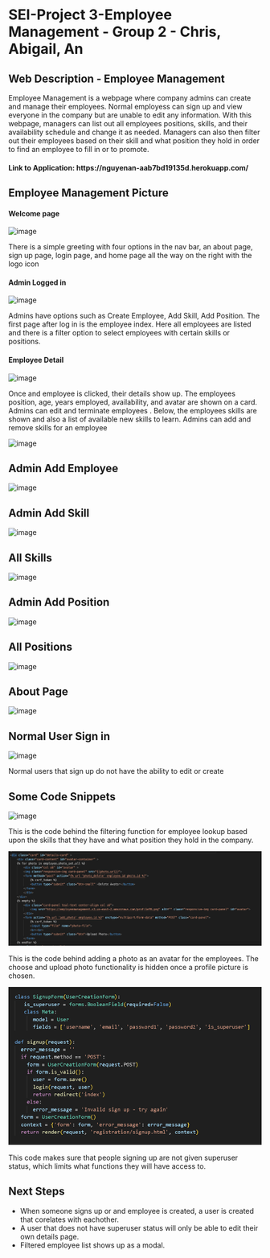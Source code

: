 <h1>SEI-Project 3-Employee Management - Group 2 - Chris, Abigail, An</h1>
<h2>Web Description - Employee Management</h2>

<p>Employee Management is a webpage where company admins can create and manage their employees. Normal employess can sign up and view everyone in the company but are unable to edit any information. With this webpage, managers can list out all employees positions, skills, and their availability schedule and change it as needed. Managers can also then filter out their employees based on their skill and what position they hold in order to find an employee to fill in or to promote.</p>
<h4>Link to Application: https://nguyenan-aab7bd19135d.herokuapp.com/</h4>
<h2>Employee Management Picture</h2>
<h4>Welcome page</h4>

![image](https://github.com/sfaigon/employee_management/assets/55246409/e37858eb-ee31-49a0-81ec-30049787d464)

<p>There is a simple greeting with four options in the nav bar, an about page, sign up page, login page, and home page all the way on the right with the logo icon</p>

<h4>Admin Logged in</h4>

![image](https://github.com/sfaigon/employee_management/assets/55246409/e72b78cb-831d-457a-a1e8-13c9f5b7c803)

<p>Admins have options such as Create Employee, Add Skill, Add Position. The first page after log in is the employee index. Here all employees are listed and there is a filter option to select employees with certain skills or positions. </p>

<h4>Employee Detail</h4>

![image](https://github.com/sfaigon/employee_management/assets/55246409/95d88111-7d7b-4c87-bf2a-0b868790df17)

<p>Once and employee is clicked, their details show up. The employees position, age, years employed, availability, and avatar are shown on a card. Admins can edit and terminate employees . Below, the employees skills are shown and also a list of available new skills to learn. Admins can add and remove skills for an employee</p>

![image](https://github.com/sfaigon/employee_management/assets/55246409/e04abdf2-97a7-4f52-bf2f-128c5f9bfb70)

<h2>Admin Add Employee</h2>

![image](https://github.com/sfaigon/employee_management/assets/55246409/4a9634ab-a661-4447-a9f3-95dfbb8c2f72)

<h2>Admin Add Skill</h2>

![image](https://github.com/sfaigon/employee_management/assets/55246409/3f674990-6689-49e6-a55b-6625e3d79c7f)

<h2>All Skills</h2>

![image](https://github.com/sfaigon/employee_management/assets/55246409/199981c3-4dd6-4bb2-9e24-5634e9d45d3b)

<h2>Admin Add Position</h2>

![image](https://github.com/sfaigon/employee_management/assets/55246409/9a46ea1d-555a-42b8-aff9-9b6838c733fa)

<h2>All Positions</h2>

![image](https://github.com/sfaigon/employee_management/assets/55246409/481e047f-ba05-409f-be6b-ccf159f00fef)

<h2>About Page</h2>

![image](https://github.com/sfaigon/employee_management/assets/55246409/319c5ffd-1b71-4da5-94a4-3a247a8e28aa)

<h2>Normal User Sign in</h2>

![image](https://github.com/sfaigon/employee_management/assets/55246409/fe2463ef-a588-4fc7-b94c-604f57691d26)

<p>Normal users that sign up do not have the ability to edit or create</p>

<h2>Some Code Snippets</h2>

![image](https://github.com/sfaigon/employee_management/assets/55246409/3458db16-a387-4d7b-aa26-5e8ec63bc16e)

<p> This is the code behind the filtering function for employee lookup based upon the skills that they have and what position they hold in the company.</p>

![image](Photo-code.png)

<p> This is the code behind adding a photo as an avatar for the employees. The choose and upload photo functionality is hidden once a profile picture is chosen.</p>

![Alt text](image.png)

<p> This code makes sure that people signing up are not given superuser status, which limits what functions they will have access to.</p>

<h2>Next Steps</h2>

<ul>
    <li>When someone signs up or and employee is created, a user is created that corelates with eachother.</li>
    <li>A user that does not have superuser status will only be able to edit their own details page.</li>
    <li>Filtered employee list shows up as a modal.</li>
